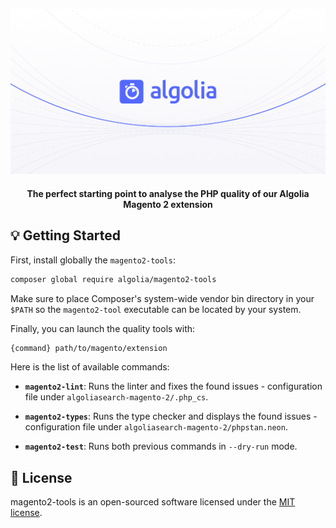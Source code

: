 <p align="center">
  <a href="https://www.algolia.com">
    <img alt="" src="https://raw.githubusercontent.com/algolia/algoliasearch-client-common/master/readme-banner.png" >
  </a>

  <h4 align="center">The perfect starting point to analyse the PHP quality of our Algolia Magento 2 extension</h4>
</p>

## 💡 Getting Started

First, install globally the `magento2-tools`:
```bash
composer global require algolia/magento2-tools
```

Make sure to place Composer's system-wide vendor bin directory in your `$PATH`
so the `magento2-tool` executable can be located by your system.

Finally, you can launch the quality tools with:
```bash
{command} path/to/magento/extension
```

Here is the list of available commands:

- **`magento2-lint`**: Runs the linter and fixes the found issues - configuration file under `algoliasearch-magento-2/.php_cs`.

- **`magento2-types`**: Runs the type checker and displays the found issues - configuration file under `algoliasearch-magento-2/phpstan.neon`.

- **`magento2-test`**: Runs both previous commands in `--dry-run` mode.

## 📄 License

magento2-tools is an open-sourced software licensed under the [MIT license](LICENSE).
